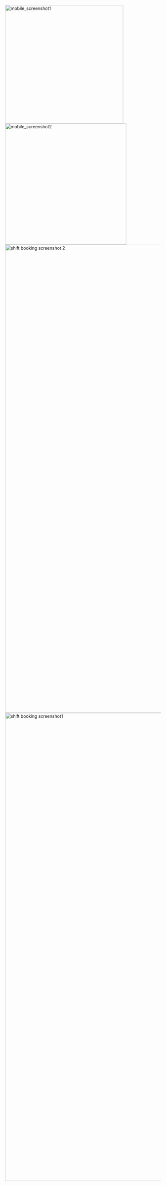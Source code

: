 <img width="382" alt="mobile_screenshot1" src="https://github.com/user-attachments/assets/d5ba95c9-957a-4c5b-96bf-80bb4f0fb7ea" />
<img width="392" alt="mobile_screenshot2" src="https://github.com/user-attachments/assets/9aa49b0a-e945-4d81-96a2-a05e1bf0ad1e" />

<img width="1512" alt="shift booking screenshot 2" src="https://github.com/user-attachments/assets/e9ba7791-524f-4a29-be02-57505a05e8fc" />

<img width="1512" alt="shift booking screenshot1" src="https://github.com/user-attachments/assets/c53d5c04-dbf6-4a0f-b716-ff1480efd610" />
